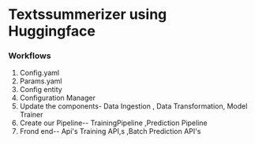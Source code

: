 # Textssummerizer using Huggingface

### Workflows

1. Config.yaml
2. Params.yaml
3. Config entity
4. Configuration Manager
5. Update the components- Data Ingestion , Data Transformation, Model Trainer
6. Create our Pipeline-- TrainingPipeline ,Prediction Pipeline
7. Frond end-- Api's Training API,s ,Batch Prediction API's